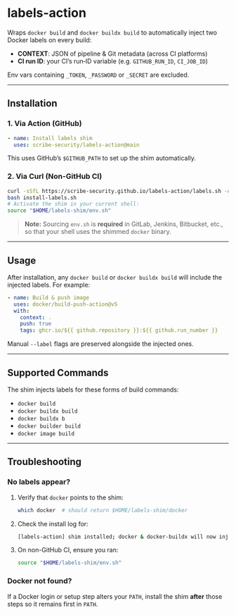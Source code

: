 # labels-action

Wraps `docker build` and `docker buildx build` to automatically inject two Docker labels on every build:

* **CONTEXT**: JSON of pipeline & Git metadata (across CI platforms)
* **CI run ID**: your CI’s run‐ID variable (e.g. `GITHUB_RUN_ID`, `CI_JOB_ID`)

Env vars containing `_TOKEN`, `_PASSWORD` or `_SECRET` are excluded.

---

## Installation

### 1. Via Action (GitHub)

```yaml
- name: Install labels shim
  uses: scribe-security/labels-action@main
```

This uses GitHub’s `$GITHUB_PATH` to set up the shim automatically.

### 2. Via Curl (Non-GitHub CI)

```bash
curl -sSfL https://scribe-security.github.io/labels-action/labels.sh -o install-labels.sh
bash install-labels.sh
# Activate the shim in your current shell:
source "$HOME/labels-shim/env.sh"
```

> **Note:** Sourcing `env.sh` is **required** in GitLab, Jenkins, Bitbucket, etc., so that your shell uses the shimmed `docker` binary.

---

## Usage

After installation, any `docker build` or `docker buildx build` will include the injected labels. For example:

```yaml
- name: Build & push image
  uses: docker/build-push-action@v5
  with:
    context: .
    push: true
    tags: ghcr.io/${{ github.repository }}:${{ github.run_number }}
```

Manual `--label` flags are preserved alongside the injected ones.

---

## Supported Commands

The shim injects labels for these forms of build commands:

* `docker build`
* `docker buildx build`
* `docker buildx b`
* `docker builder build`
* `docker image build`

---

## Troubleshooting

### No labels appear?

1. Verify that `docker` points to the shim:

   ```bash
   which docker  # should return $HOME/labels-shim/docker
   ```
2. Check the install log for:

   ```bash
   [labels-action] shim installed; docker & docker-buildx will now inject labels
   ```
3. On non-GitHub CI, ensure you ran:

   ```bash
   source "$HOME/labels-shim/env.sh"
   ```

### Docker not found?

If a Docker login or setup step alters your `PATH`, install the shim **after** those steps so it remains first in `PATH`.
